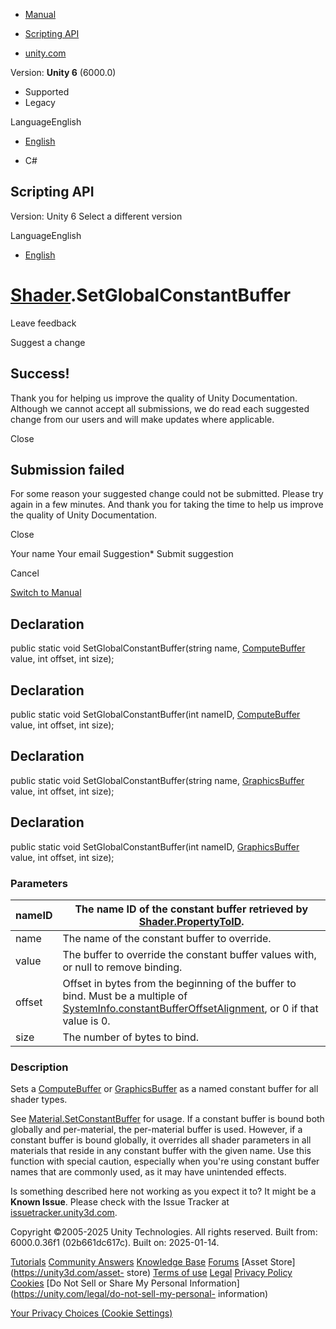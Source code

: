 [ ]()

  * [Manual](../Manual/index.html)
  * [Scripting API](../ScriptReference/index.html)

  * [unity.com](https://unity.com/)

Version: **Unity 6** (6000.0)

  * Supported
  * Legacy

LanguageEnglish

  * [English]()

  * C#

[ ](https://docs.unity3d.com)

## Scripting API

Version: Unity 6 Select a different version

LanguageEnglish

  * [English]()

#  [Shader](Shader.html).SetGlobalConstantBuffer

Leave feedback

Suggest a change

## Success!

Thank you for helping us improve the quality of Unity Documentation. Although
we cannot accept all submissions, we do read each suggested change from our
users and will make updates where applicable.

Close

## Submission failed

For some reason your suggested change could not be submitted. Please <a>try
again</a> in a few minutes. And thank you for taking the time to help us
improve the quality of Unity Documentation.

Close

Your name Your email Suggestion* Submit suggestion

Cancel

[Switch to Manual](../Manual/class-Shader.html "Go to Shader Component in the
Manual")

## Declaration

public static void SetGlobalConstantBuffer(string name,
[ComputeBuffer](ComputeBuffer.html) value, int offset, int size);

## Declaration

public static void SetGlobalConstantBuffer(int nameID,
[ComputeBuffer](ComputeBuffer.html) value, int offset, int size);

## Declaration

public static void SetGlobalConstantBuffer(string name,
[GraphicsBuffer](GraphicsBuffer.html) value, int offset, int size);

## Declaration

public static void SetGlobalConstantBuffer(int nameID,
[GraphicsBuffer](GraphicsBuffer.html) value, int offset, int size);

### Parameters

nameID | The name ID of the constant buffer retrieved by [Shader.PropertyToID](Shader.PropertyToID.html).  
---|---  
name | The name of the constant buffer to override.  
value | The buffer to override the constant buffer values with, or null to remove binding.  
offset | Offset in bytes from the beginning of the buffer to bind. Must be a multiple of [SystemInfo.constantBufferOffsetAlignment](SystemInfo-constantBufferOffsetAlignment.html), or 0 if that value is 0.  
size | The number of bytes to bind.  
  
### Description

Sets a [ComputeBuffer](ComputeBuffer.html) or
[GraphicsBuffer](GraphicsBuffer.html) as a named constant buffer for all
shader types.

See [Material.SetConstantBuffer](Material.SetConstantBuffer.html) for usage.
If a constant buffer is bound both globally and per-material, the per-material
buffer is used. However, if a constant buffer is bound globally, it overrides
all shader parameters in all materials that reside in any constant buffer with
the given name. Use this function with special caution, especially when you're
using constant buffer names that are commonly used, as it may have unintended
effects.

Is something described here not working as you expect it to? It might be a
**Known Issue**. Please check with the Issue Tracker at
[issuetracker.unity3d.com](https://issuetracker.unity3d.com).

Copyright ©2005-2025 Unity Technologies. All rights reserved. Built from:
6000.0.36f1 (02b661dc617c). Built on: 2025-01-14.

[Tutorials](https://unity3d.com/learn) [Community
Answers](https://answers.unity3d.com) [Knowledge
Base](https://support.unity3d.com/hc/en-us)
[Forums](https://forum.unity3d.com) [Asset Store](https://unity3d.com/asset-
store) [Terms of use](https://docs.unity3d.com/Manual/TermsOfUse.html)
[Legal](https://unity.com/legal) [Privacy
Policy](https://unity.com/legal/privacy-policy)
[Cookies](https://unity.com/legal/cookie-policy) [Do Not Sell or Share My
Personal Information](https://unity.com/legal/do-not-sell-my-personal-
information)

[Your Privacy Choices (Cookie Settings)](javascript:void\(0\);)

